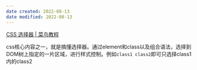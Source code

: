 ```yaml
---
date created: 2022-08-13
date modified: 2022-08-13
---
```


[CSS 选择器 | 菜鸟教程](https://www.runoob.com/cssref/css-selectors.html)

css核心内容之一，就是搞懂选择器。通过element和class以及组合语法，选择到DOM树上指定的一片区域，进行样式控制。例如`class1 class2`即可只选择class1内的class2